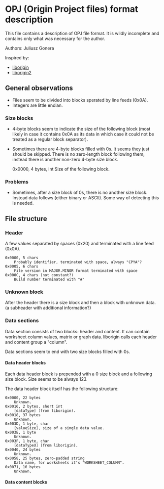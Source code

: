 OPJ (Origin Project files) format description
=============================================

This file contains a description of OPJ file format. It is wildly incomplete
and contains only what was necessary for the author.

Authors: Juliusz Gonera

Inspired by:

* [liborigin](http://sourceforge.net/projects/liborigin/)
* [liborigin2](http://soft.proindependent.com/liborigin2/)


General observations
--------------------

* Files seem to be divided into blocks sperated by line feeds (0x0A).
* Integers are little endian.


### Size blocks

* 4-byte blocks seem to indicate the size of the following block (most likely
  in case it contains 0x0A as its data in which case it could not be treated
  as a regular block separator).
* Sometimes there are 4-byte blocks filled with 0s. It seems they just should
  be skipped. There is no zero-length block following them, instead there is
  another non-zero 4-byte size block.

    0x0000, 4 bytes, int
      Size of the following block.


### Problems

* Sometimes, after a size block of 0s, there is no another size block. Instead
  data follows (either binary or ASCII). Some way of detecting this is needed.


File structure
--------------

### Header

A few values separated by spaces (0x20) and terminated with a line feed (0x0A).

    0x0000, 5 chars
        Probably identifier, terminated with space, always "CPYA"?
    0x0005, 6 chars
        File version in MAJOR.MINOR format terminated with space
    0x000C, 4 chars (not constant?)
        Build number terminated with "#"


### Unknown block

After the header there is a size block and then a block with unknown data.
(a subheader with additional information?)


### Data sections

Data section consists of two blocks: header and content. It can contain
worksheet column values, matrix or graph data. liborigin calls each header
and content group a "column".

Data sections seem to end with two size blocks filled with 0s.


#### Data header blocks

Each data header block is prepended with a 0 size block and a following size
block. Size seems to be always 123.

The data header block itself has the following structure:

    0x0000, 22 bytes
        Unknown.
    0x0016, 2 bytes, short int
        [dataType] (from liborigin).
    0x0018, 37 bytes
        Unknown.
    0x003D, 1 byte, char
        [valueSize], size of a single data value.
    0x003E, 1 byte
        Unknown.
    0x003F, 1 byte, char
        [dataTypeU] (from liborigin).
    0x0040, 24 bytes
        Unknown.
    0x0058, 25 bytes, zero-padded string
        Data name, for worksheets it's "WORKSHEET_COLUMN".
    0x0071, 10 bytes
        Unknown.


#### Data content blocks


